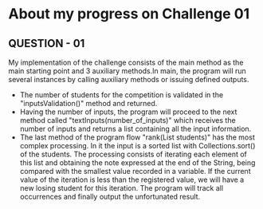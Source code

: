 <h1> About my progress on Challenge 01 </h1>

<h2>QUESTION - 01</h2>

<p>  
  My implementation of the challenge consists of the main method as the main starting point and 3 auxiliary methods.In main, the program will run several instances by calling auxiliary methods or issuing defined outputs.
  <ul>
    <li>The number of students for the competition is validated in the "inputsValidation()" method and returned.</li>
    <li> Having the number of inputs, the program will proceed to the next method called "textInputs(number_of_inputs)" which receives the number of inputs and returns a list containing all the input information.</li>
    <li>The last method of the program flow "rank(List<String> students)" has the most complex processing. In it the input is a sorted list with Collections.sort() of the students. The processing consists of iterating each element of this list and obtaining the note expressed at the end of the String, being compared with the smallest value recorded in a variable. If the current value of the iteration is less than the registered value, we will have a new losing student for this iteration. The program will track all occurrences and finally output the unfortunated result.</li>
  </ul>
</p>
